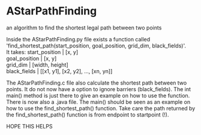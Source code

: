 # AStarPathFinding
an algorithm to find the shortest legal path between two points

Inside the AStarPathFinding.py file exists a function called 'find_shortest_path(start_position, goal_position, grid_dim, black_fields)'.                                                                   
It takes:
            start_position    |     [x, y]                  
            goal_position     |     [x, y]                  
            grid_dim          |     [width, height]                     
            black_fields      |     [[x1, y1], [x2, y2], ..., [xn, yn]]                                                                            
            

The AStarPathFinding.c file also calculate the shortest path between two points.
It do not now have a option to ignore barriers (black_fields).
The int main() method is just there to give an example on how to use the function.                                                                                                                                                                                                   
There is now also a .java file.
The main() should be seen as an example on how to use the find_shortest_path() function.
Take care the path returned by the find_shortest_path() function is 
from        endpoint    to          startpoint (!).

HOPE THIS HELPS



 
            
